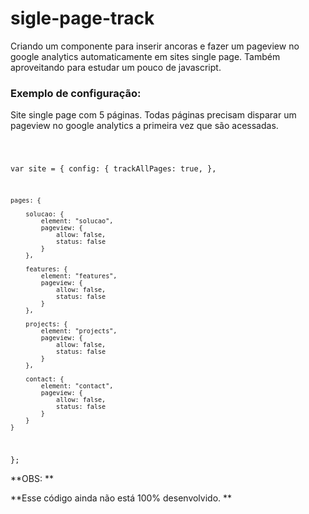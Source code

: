 # sigle-page-track
Criando um componente para inserir ancoras e fazer um pageview no google analytics automaticamente em sites single page.
Também aproveitando para estudar um pouco de javascript. 

<h3>
Exemplo de configuração:
</h3>

<p>
  Site single page com 5 páginas. Todas páginas precisam disparar um pageview no google analytics a primeira vez que são acessadas. 
</p>

<code>
	
var site = {
	config: {
		trackAllPages: true, 
	},

	pages: {

		solucao: {
			element: "solucao",
			pageview: {
				allow: false,
				status: false
			}
		},

		features: {
			element: "features",
			pageview: {
				allow: false,
				status: false
			}
		},

		projects: {
			element: "projects",
			pageview: {
				allow: false,
				status: false
			}
		},

		contact: {
			element: "contact",
			pageview: {
				allow: false,
				status: false
			}
		}
	}
}; 
</code>

**OBS: **

**Esse código ainda não está 100% desenvolvido. **
